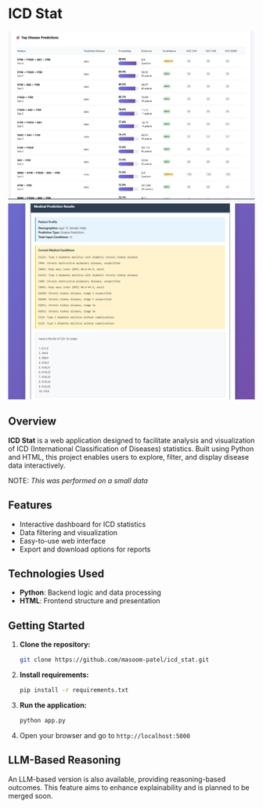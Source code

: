 # ICD Stat

![Stat-Based Dashboard](images/screenshot1.png)
![LLM-Based Reasoning](images/screenshot2.png)

## Overview

**ICD Stat** is a web application designed to facilitate analysis and visualization of ICD (International Classification of Diseases) statistics. Built using Python and HTML, this project enables users to explore, filter, and display disease data interactively.

NOTE: *This was performed on a small data*

## Features

- Interactive dashboard for ICD statistics
- Data filtering and visualization
- Easy-to-use web interface
- Export and download options for reports

## Technologies Used

- **Python**: Backend logic and data processing
- **HTML**: Frontend structure and presentation

## Getting Started

1. **Clone the repository:**
   ```bash
   git clone https://github.com/masoom-patel/icd_stat.git
   ```
2. **Install requirements:**
   ```bash
   pip install -r requirements.txt
   ```
3. **Run the application:**
   ```bash
   python app.py
   ```
4. Open your browser and go to `http://localhost:5000`

## LLM-Based Reasoning

An LLM-based version is also available, providing reasoning-based outcomes. This feature aims to enhance explainability and is planned to be merged soon.
